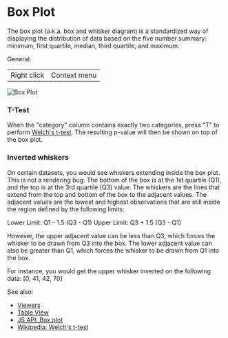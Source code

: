 <!-- TITLE: Box Plot-->
<!-- SUBTITLE: -->

# Box Plot

The box plot (a.k.a. box and whisker diagram) is a standardized way of displaying the distribution
of data based on the five number summary: minimum, first quartile, median, third quartile, and
maximum.

General: 

|             |              |
|-------------|--------------|
| Right click | Context menu |

![Box Plot](../../uploads/viewers/box-plot.png "Box Plot")

### T-Test

When the "category" column contains exactly two categories, press "T" to perform
[Welch's t-test](https://en.wikipedia.org/wiki/Welch%27s_t-test). The resulting p-value 
will then be shown on top of the box plot.

### Inverted whiskers 

On certain datasets, you would see whiskers extending inside the box plot. This is
not a rendering bug. The bottom of the box is at the 1st quartile (Q1), and the
top is at the 3rd quartile (Q3) value.
The whiskers are the lines that extend from the top and bottom of the box to the adjacent values.
The adjacent values are the lowest and highest observations that are still inside the region
 defined by the following limits:

Lower Limit: Q1 - 1.5 (Q3 - Q1)
Upper Limit: Q3 + 1.5 (Q3 - Q1)

However, the upper adjacent value can be less than Q3, which forces the whisker to be drawn from
Q3 into the box. The lower adjacent value can also be greater than Q1, which forces the whisker
to be drawn from Q1 into the box.

For instance, you would get the upper whisker inverted on the following data: [0, 41, 42, 70]

See also: 
  
* [Viewers](../viewers.md)
* [Table View](../../overview/table-view.md)
* [JS API: Box plot](https://public.datagrok.ai/js/samples/ui/viewers/box-plot)
* [Wikipedia: Welch's t-test](https://en.wikipedia.org/wiki/Welch%27s_t-test)
